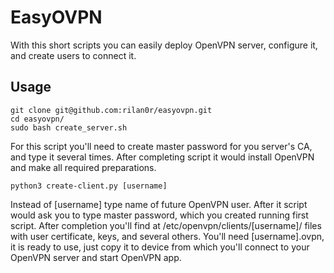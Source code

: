 # EasyOVPN

With this short scripts you can easily deploy OpenVPN server, configure it, and create users to connect it.

## Usage

```
git clone git@github.com:rilan0r/easyovpn.git
cd easyovpn/
sudo bash create_server.sh
```

For this script you'll need to create master password for you server's CA, and type it several times. After completing script it would install OpenVPN and make all required preparations.

`python3 create-client.py [username]`

Instead of [username] type name of future OpenVPN user. After it script would ask you to type master password, which you created running first script. After completion you'll find at /etc/openvpn/clients/[username]/ files with user certificate, keys, and several others. You'll need [username].ovpn, it is ready to use, just copy it to device from which you'll connect to your OpenVPN server and start OpenVPN app.
